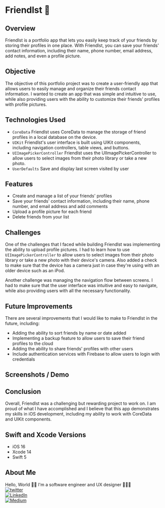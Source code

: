 # Friendlst 📱

## Overview

Friendlst is a portfolio app that lets you easily keep track of your friends by storing their profiles in one place. With Friendlst, you can save your friends' contact information, including their name, phone number, email address, add notes, and even a profile picture.

## Objective

The objective of this portfolio project was to create a user-friendly app that allows users to easily manage and organize their friends contact information. I wanted to create an app that was simple and intuitive to use, while also providing users with the ability to customize their friends' profiles with profile pictures.

## Technologies Used

* `CoreData` Friendlst uses CoreData to manage the storage of friend profiles in a local database on the device.
* `UIKit` Friendlst's user interface is built using UIKit components, including navigation controllers, table views, and buttons.
* `UIImagePickerController` Friendlst uses the UIImagePickerController to allow users to select images from their photo library or take a new photo.
* `UserDefaults` Save and display last screen visited by user

## Features

* Create and manage a list of your friends' profiles
* Save your friends' contact information, including their name, phone number, and email address and add comments
* Upload a profile picture for each friend
* Delete friends from your list

## Challenges

One of the challenges that I faced while building Friendlst was implementing the ability to upload profile pictures. I had to learn how to use `UIImagePickerController` to allow users to select images from their photo library or take a new photo with their device's camera. Also added a check to make sure that the device has a camera just in case they're using with an older device such as an iPod.  

Another challenge was managing the navigation flow between screens. I had to make sure that the user interface was intuitive and easy to navigate, while also providing users with all the necessary functionality.

## Future Improvements

There are several improvements that I would like to make to Friendlst in the future, including:

* Adding the ability to sort friends by name or date added
* Implementing a backup feature to allow users to save their friend profiles to the cloud
* Adding the ability to share friends' profiles with other users
* Include authentication services with Firebase to allow users to login with credentials

## Screenshots / Demo

## Conclusion

Overall, Friendlst was a challenging but rewarding project to work on. I am proud of what I have accomplished and I believe that this app demonstrates my skills in iOS development, including my ability to work with CoreData and UIKit components.

## Swift and Xcode Versions

* iOS 16
* Xcode 14
* Swift 5

## About Me
Hello, World 👋🏼 I'm a software engineer and UX designer 👨🏻‍💻 </br>
[![twitter](https://img.shields.io/twitter/follow/richiexflores?style=social)](https://www.twitter.com/richiexflores)</br>
[![LinkedIn](https://img.shields.io/static/v1?label=&message=Let's%20Connect!&logo=LinkedIn&color=blue)](https://linkedin.com/in/florescuevas/)</br>
[![Medium](https://img.shields.io/static/v1?label=Medium&message=Follow%20my%20thoughts!&logo=Medium&color=black)](https://blog.richieflores.com/)</br>
